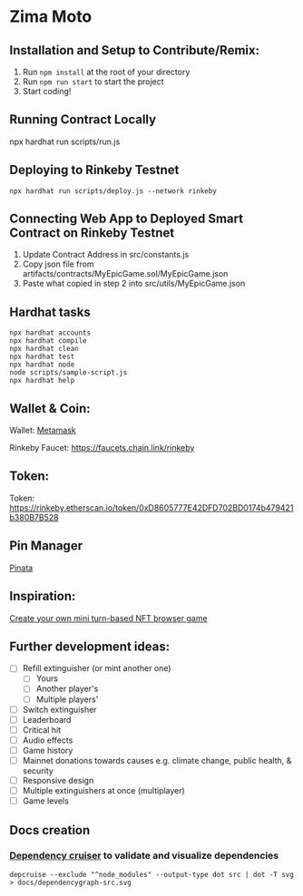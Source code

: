 # Zima Moto
## Installation and Setup to Contribute/Remix:
1. Run `npm install` at the root of your directory
2. Run `npm run start` to start the project
3. Start coding!

## Running Contract Locally
npx hardhat run scripts/run.js

## Deploying to Rinkeby Testnet
```shell
npx hardhat run scripts/deploy.js --network rinkeby
```
## Connecting Web App to Deployed Smart Contract on Rinkeby Testnet
1. Update Contract Address in src/constants.js
2. Copy json file from artifacts/contracts/MyEpicGame.sol/MyEpicGame.json
3. Paste what copied in step 2 into src/utils/MyEpicGame.json

## Hardhat tasks
```shell
npx hardhat accounts
npx hardhat compile
npx hardhat clean
npx hardhat test
npx hardhat node
node scripts/sample-script.js
npx hardhat help
```

## Wallet & Coin:
Wallet:
[Metamask](https://metamask.io/)

Rinkeby Faucet:
https://faucets.chain.link/rinkeby

## Token:
Token: https://rinkeby.etherscan.io/token/0xD8605777E42DFD702BD0174b479421b380B7B528

## Pin Manager
[Pinata](https://www.pinata.cloud/)

## Inspiration:
[Create your own mini turn-based NFT browser game](https://github.com/buildspace/buildspace-projects/tree/main/NFT_Game)

## Further development ideas:
- [ ] Refill extinguisher (or mint another one)
  - [ ] Yours
  - [ ] Another player's
  - [ ] Multiple players'
- [ ] Switch extinguisher
- [ ] Leaderboard
- [ ] Critical hit
- [ ] Audio effects
- [ ] Game history
- [ ] Mainnet donations towards causes e.g. climate change, public health, & security
- [ ] Responsive design
- [ ] Multiple extinguishers at once (multiplayer)
- [ ] Game levels

## Docs creation
### [Dependency cruiser](https://github.com/sverweij/dependency-cruiser) to validate and visualize dependencies
```shell
depcruise --exclude "^node_modules" --output-type dot src | dot -T svg > docs/dependencygraph-src.svg
```